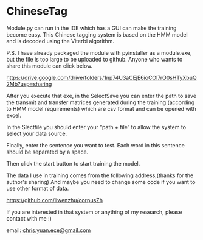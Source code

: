 # ChineseTag

Module.py can run in the IDE which has a GUI can make the training become easy.
This Chinese tagging system is based on the HMM model and is decoded using the Viterbi algorithm.

P.S. I have already packaged the module with pyinstaller as a module.exe, but the file is too large to be uploaded to github.
Anyone who wants to share this module can click below.

https://drive.google.com/drive/folders/1np74U3aCEjE6ioCOl7rO0sHTyXbuQ2Mb?usp=sharing

After you execute that exe, in the SelectSave you can enter the path to save the transmit and transfer matrices generated during the training (according to HMM model requirements) which are csv format and can be opened with excel. 

In the Slectfile you should enter your “path + file” to allow the system to select your data source. 

Finally, enter the sentence you want to test. Each word in this sentence should be separated by a space. 

Then click the start button to start training the model.


The data I use in training comes from the following address,(thanks for the author's sharing) 
And maybe you need to change some code if you want to use other format of data.

https://github.com/liwenzhu/corpusZh

If you are interested in that system or anything of my research, 
please contact with me :)

email: chris.yuan.ece@gmail.com
